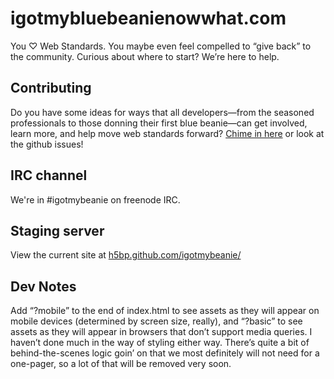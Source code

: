 # igotmybluebeanienowwhat.com

You ♡ Web Standards. You maybe even feel compelled to “give back” to the community. Curious about where to start? We’re here to help.

## Contributing

Do you have some ideas for ways that all developers—from the seasoned professionals to those donning their first blue beanie—can get involved, learn more, and help move web standards forward? [Chime in here](https://etherpad.mozilla.org/igotmybeanie) or look at the github issues!


## IRC channel

We're in #igotmybeanie on freenode IRC. 

## Staging server

View the current site at [h5bp.github.com/igotmybeanie/](http://h5bp.github.com/igotmybeanie/)

## Dev Notes

Add “?mobile” to the end of index.html to see assets as they will appear on mobile devices (determined by screen size, really), and “?basic” to see assets as they will appear in browsers that don’t support media queries. I haven’t done much in the way of styling either way. There’s quite a bit of behind-the-scenes logic goin’ on that we most definitely will not need for a one-pager, so a lot of that will be removed very soon.